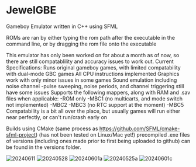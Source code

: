 # JewelGBE
Gameboy Emulator written in C++ using SFML

ROMs are ran by either typing the rom path after the executable in the command line, or by dragging the rom file onto the executable

This emulator has only been worked on for about a month as of now, so there are still compatablility and accuracy issues to work out.
Current Specifications:
    Runs original gameboy games, with limited compatability with dual-mode GBC games
    All CPU instructions implemented
    Graphics work with only minor issues in some games
    Sound emulation including noise channel
      -pulse sweeping, noise periods, and channel triggering still have some issues
    Supports the following mappers, along with RAM and .sav files when applicable:
      -ROM only
      -MBC1 (no multicarts, and mode switch not implemented)
      -MBC2 
      -MBC3 (no RTC support at the moment)
      -MBC5
    Compatability is a bit all over the place, but usually games will run either near perfectly, or can't run/crash early on
    
Builds using CMake (same process as https://github.com/SFML/cmake-sfml-project) (has not been tested on Linux/Mac yet!)
precompiled .exe files of versions (including ones made prior to first being uploaded to github) can be found in the versions folder.

![20240611](https://github.com/Zynidian/JewelGBE/assets/166747411/83186178-363a-434f-98a0-5286625cb6f8)
![20240528](https://github.com/Zynidian/JewelGBE/assets/166747411/0361b037-6394-4d0d-90db-0c0ecc8a8743)
![20240601a](https://github.com/Zynidian/JewelGBE/assets/166747411/630fab53-68e8-4df1-8d77-9ac9ae7c7203)
![20240525a](https://github.com/Zynidian/JewelGBE/assets/166747411/d72bd849-1f34-4e57-a538-f1896bca7fa3)
![20240601c](https://github.com/Zynidian/JewelGBE/assets/166747411/fb53da31-d303-4ad7-a12e-6ef0f0b489e0)
